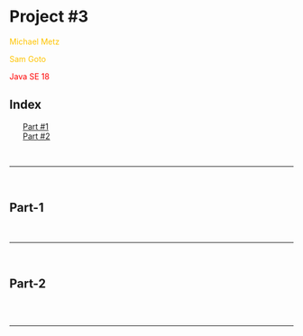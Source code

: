 <body>
	<h1>Project #3</h1>
	<p style="color:#ffc400">Michael Metz</p>
	<p style="color:#ffc400">Sam Goto</p>
	<p style="color:red">Java SE 18</p>
	<h2>Index</h2>
	<ul>
		<li style="list-style: none"><a href="PartOne.adoc">Part #1</a></li>
		<li style="list-style: none"><a href="#Part-2">Part #2</a></li>
	</ul>
	<br>
	<hr>
	<br>
	<h2 id="Part-1">Part-1</h2>
	<br>
	<hr>
	<br>
	<h2 id="Part-2">Part-2</h2>
	<pre style="color:red"></pre>
	<br>
	<hr>
	<br>
</body>
